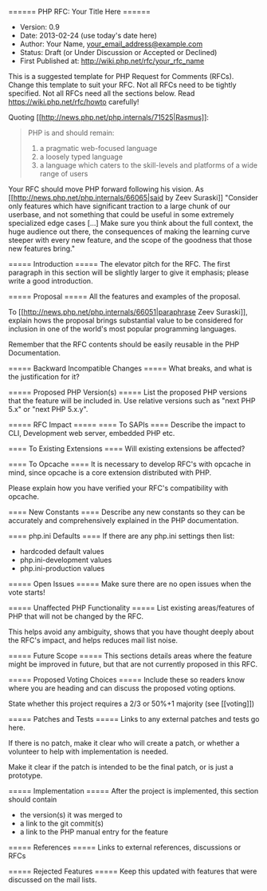 ====== PHP RFC: Your Title Here ======
  * Version: 0.9
  * Date: 2013-02-24 (use today's date here)
  * Author: Your Name, your_email_address@example.com
  * Status: Draft (or Under Discussion or Accepted or Declined)
  * First Published at: http://wiki.php.net/rfc/your_rfc_name

This is a suggested template for PHP Request for Comments (RFCs). Change this template to suit your RFC.  Not all RFCs need to be tightly specified.  Not all RFCs need all the sections below.
Read https://wiki.php.net/rfc/howto carefully!


Quoting [[http://news.php.net/php.internals/71525|Rasmus]]:

> PHP is and should remain:
> 1) a pragmatic web-focused language
> 2) a loosely typed language
> 3) a language which caters to the skill-levels and platforms of a wide range of users

Your RFC should move PHP forward following his vision. As [[http://news.php.net/php.internals/66065|said by Zeev Suraski]] "Consider only features which have significant traction to a
large chunk of our userbase, and not something that could be useful in some
extremely specialized edge cases [...] Make sure you think about the full context, the huge audience out there, the consequences of  making the learning curve steeper with
every new feature, and the scope of the goodness that those new features bring."

===== Introduction =====
The elevator pitch for the RFC. The first paragraph in this section will be slightly larger to give it emphasis; please write a good introduction.

===== Proposal =====
All the features and examples of the proposal.

To [[http://news.php.net/php.internals/66051|paraphrase Zeev Suraski]], explain hows the proposal brings substantial value to be considered
for inclusion in one of the world's most popular programming languages.

Remember that the RFC contents should be easily reusable in the PHP Documentation.

===== Backward Incompatible Changes =====
What breaks, and what is the justification for it?

===== Proposed PHP Version(s) =====
List the proposed PHP versions that the feature will be included in.  Use relative versions such as "next PHP 5.x" or "next PHP 5.x.y".

===== RFC Impact =====
==== To SAPIs ====
Describe the impact to CLI, Development web server, embedded PHP etc.

==== To Existing Extensions ====
Will existing extensions be affected?

==== To Opcache ====
It is necessary to develop RFC's with opcache in mind, since opcache is a core extension distributed with PHP.

Please explain how you have verified your RFC's compatibility with opcache.

==== New Constants ====
Describe any new constants so they can be accurately and comprehensively explained in the PHP documentation.

==== php.ini Defaults ====
If there are any php.ini settings then list:
  * hardcoded default values
  * php.ini-development values
  * php.ini-production values

===== Open Issues =====
Make sure there are no open issues when the vote starts!

===== Unaffected PHP Functionality =====
List existing areas/features of PHP that will not be changed by the RFC.

This helps avoid any ambiguity, shows that you have thought deeply about the RFC's impact, and helps reduces mail list noise.

===== Future Scope =====
This sections details areas where the feature might be improved in future, but that are not currently proposed in this RFC.

===== Proposed Voting Choices =====
Include these so readers know where you are heading and can discuss the proposed voting options.

State whether this project requires a 2/3 or 50%+1 majority (see [[voting]])

===== Patches and Tests =====
Links to any external patches and tests go here.

If there is no patch, make it clear who will create a patch, or whether a volunteer to help with implementation is needed.

Make it clear if the patch is intended to be the final patch, or is just a prototype.

===== Implementation =====
After the project is implemented, this section should contain 
  - the version(s) it was merged to
  - a link to the git commit(s)
  - a link to the PHP manual entry for the feature

===== References =====
Links to external references, discussions or RFCs

===== Rejected Features =====
Keep this updated with features that were discussed on the mail lists.
